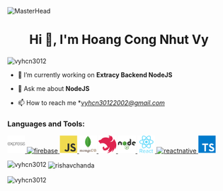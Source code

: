 ![MasterHead](https://media.geeksforgeeks.org/wp-content/cdn-uploads/20220513123024/ExpressJS-vs-NestJS-5-Differences-That-You-Should-Know.gif)
<h1 align="center">Hi 👋, I'm Hoang Cong Nhut Vy</h1>
<h3 align="center"></h3>
<!-- <img align="right" alt="Coding" width="350" src="https://firebasestorage.googleapis.com/v0/b/nestjstest-9f759.appspot.com/o/Lucky.gif?alt=media&token=3661bb67-1ca2-439c-8c12-9854ef793b35"> -->


<p align="left"> <img src="https://komarev.com/ghpvc/?username=vyhcn3012&label=Profile%20views&color=0e75b6&style=flat" alt="vyhcn3012" /> </p>

- 🔭 I’m currently working on **Extracy Backend NodeJS**

- 💬 Ask me about **NodeJS**

- 📫 How to reach me **vyhcn30122002@gmail.com*

<h3 align="left">Languages and Tools:</h3>
<p align="left"> <a href="https://expressjs.com" target="_blank" rel="noreferrer"> <img src="https://raw.githubusercontent.com/devicons/devicon/master/icons/express/express-original-wordmark.svg" alt="express" width="40" height="40"/> </a> <a href="https://firebase.google.com/" target="_blank" rel="noreferrer"> <img src="https://www.vectorlogo.zone/logos/firebase/firebase-icon.svg" alt="firebase" width="40" height="40"/> </a> <a href="https://developer.mozilla.org/en-US/docs/Web/JavaScript" target="_blank" rel="noreferrer"> <img src="https://raw.githubusercontent.com/devicons/devicon/master/icons/javascript/javascript-original.svg" alt="javascript" width="40" height="40"/> </a> <a href="https://www.mongodb.com/" target="_blank" rel="noreferrer"> <img src="https://raw.githubusercontent.com/devicons/devicon/master/icons/mongodb/mongodb-original-wordmark.svg" alt="mongodb" width="40" height="40"/> </a> <a href="https://nestjs.com/" target="_blank" rel="noreferrer"> <img src="https://raw.githubusercontent.com/devicons/devicon/master/icons/nestjs/nestjs-plain.svg" alt="nestjs" width="40" height="40"/> </a> <a href="https://nodejs.org" target="_blank" rel="noreferrer"> <img src="https://raw.githubusercontent.com/devicons/devicon/master/icons/nodejs/nodejs-original-wordmark.svg" alt="nodejs" width="40" height="40"/> </a> <a href="https://reactjs.org/" target="_blank" rel="noreferrer"> <img src="https://raw.githubusercontent.com/devicons/devicon/master/icons/react/react-original-wordmark.svg" alt="react" width="40" height="40"/> </a> <a href="https://reactnative.dev/" target="_blank" rel="noreferrer"> <img src="https://reactnative.dev/img/header_logo.svg" alt="reactnative" width="40" height="40"/> </a> <a href="https://www.typescriptlang.org/" target="_blank" rel="noreferrer"> <img src="https://raw.githubusercontent.com/devicons/devicon/master/icons/typescript/typescript-original.svg" alt="typescript" width="40" height="40"/> </a> </p>

<p><img align="left" src="https://github-readme-stats.vercel.app/api/top-langs?username=vyhcn3012&show_icons=true&locale=en&layout=compact&theme=tokyonight" alt="vyhcn3012" /></p>

<p>&nbsp;<img align="center" src="https://github-readme-stats.vercel.app/api?username=vyhcn3012&show_icons=true&locale=en&theme=tokyonight" alt="rishavchanda" /></p>

<p><img align="center" src="https://github-readme-streak-stats.herokuapp.com/?user=vyhcn3012&&theme=tokyonight" alt="vyhcn3012" /></p>
